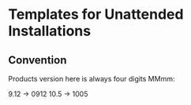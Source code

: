 # Templates for Unattended Installations

## Convention

Products version here is always four digits MMmm:

9.12 -> 0912
10.5 -> 1005

